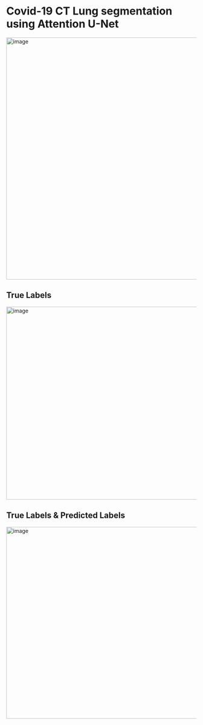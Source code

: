 # Covid-19 CT Lung segmentation using Attention U-Net
<img width="641" alt="image" src="https://github.com/anik475/AttentionUnet/assets/42674769/239e5f3b-21a4-4373-8446-9bd06f795f75">

## True Labels
<img width="511" alt="image" src="https://github.com/user-attachments/assets/41c13750-5dab-4163-9dc4-37590cf92b0d">


## True Labels & Predicted Labels
<img width="508" alt="image" src="https://github.com/user-attachments/assets/f25c1bd0-bdc1-4142-8b94-3692abbc2f3b">



